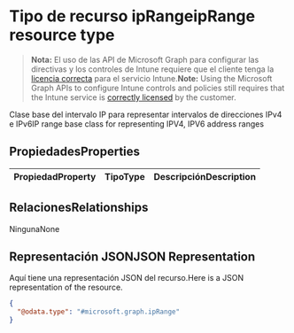 # <a name="iprange-resource-type"></a><span data-ttu-id="0efd8-101">Tipo de recurso ipRange</span><span class="sxs-lookup"><span data-stu-id="0efd8-101">ipRange resource type</span></span>

> <span data-ttu-id="0efd8-102">**Nota:** El uso de las API de Microsoft Graph para configurar las directivas y los controles de Intune requiere que el cliente tenga la [licencia correcta](https://go.microsoft.com/fwlink/?linkid=839381) para el servicio Intune.</span><span class="sxs-lookup"><span data-stu-id="0efd8-102">**Note:** Using the Microsoft Graph APIs to configure Intune controls and policies still requires that the Intune service is [correctly licensed](https://go.microsoft.com/fwlink/?linkid=839381) by the customer.</span></span>

<span data-ttu-id="0efd8-103">Clase base del intervalo IP para representar intervalos de direcciones IPv4 e IPv6</span><span class="sxs-lookup"><span data-stu-id="0efd8-103">IP range base class for representing IPV4, IPV6 address ranges</span></span>
## <a name="properties"></a><span data-ttu-id="0efd8-104">Propiedades</span><span class="sxs-lookup"><span data-stu-id="0efd8-104">Properties</span></span>
|<span data-ttu-id="0efd8-105">Propiedad</span><span class="sxs-lookup"><span data-stu-id="0efd8-105">Property</span></span>|<span data-ttu-id="0efd8-106">Tipo</span><span class="sxs-lookup"><span data-stu-id="0efd8-106">Type</span></span>|<span data-ttu-id="0efd8-107">Descripción</span><span class="sxs-lookup"><span data-stu-id="0efd8-107">Description</span></span>|
|:---|:---|:---|

## <a name="relationships"></a><span data-ttu-id="0efd8-108">Relaciones</span><span class="sxs-lookup"><span data-stu-id="0efd8-108">Relationships</span></span>
<span data-ttu-id="0efd8-109">Ninguna</span><span class="sxs-lookup"><span data-stu-id="0efd8-109">None</span></span>
## <a name="json-representation"></a><span data-ttu-id="0efd8-110">Representación JSON</span><span class="sxs-lookup"><span data-stu-id="0efd8-110">JSON Representation</span></span>
<span data-ttu-id="0efd8-111">Aquí tiene una representación JSON del recurso.</span><span class="sxs-lookup"><span data-stu-id="0efd8-111">Here is a JSON representation of the resource.</span></span>
<!-- {
  "blockType": "resource",
  "keyProperty": "id",
  "@odata.type": "microsoft.graph.ipRange"
}
-->
``` json
{
  "@odata.type": "#microsoft.graph.ipRange"
}
```



